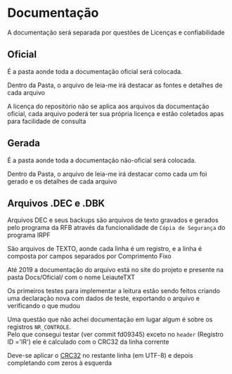# Documentação

A documentação será separada por questões de Licenças e confiabilidade

## Oficial

É a pasta aonde toda a documentação oficial será colocada.

Dentro da Pasta, o arquivo de leia-me irá destacar as fontes e detalhes de cada arquivo

A licença do repositório não se aplica aos arquivos da documentação oficial, cada arquivo poderá ter sua própria licença e estão coletados apas para facilidade de consulta

## Gerada

É a pasta aonde toda a documentação não-oficial será colocada.

Dentro da Pasta, o arquivo de leia-me irá destacar como cada um foi gerado e os detalhes de cada arquivo


## Arquivos .DEC e .DBK

Arquivos DEC e seus backups são arquivos de texto gravados e gerados pelo programa da RFB através da funcionalidade de `Cópia de Segurança` do programa IRPF

São arquivos de TEXTO, aonde cada linha é um registro, e a linha é composta por campos separados por Comprimento Fixo

Até 2019 a documentação do arquivo está no site do projeto e presente na pasta Docs/Oficial/ com o nome LeiauteTXT

Os primeiros testes para implementar a leitura estão sendo feitos criando uma declaração nova com dados de teste, exportando o arquivo e verificando o que mudou

Uma questão que não achei documentação em lugar algum é sobre os registros `NR_CONTROLE`. \
Pelo que consegui testar (ver commit fd09345) exceto no `header` (Registro ID ='IR') ele é calculado com o CRC32 da linha corrente

Deve-se aplicar o [CRC32](https://rosettacode.org/wiki/CRC-32) no restante linha (em UTF-8) e depois completando com zeros à esquerda
